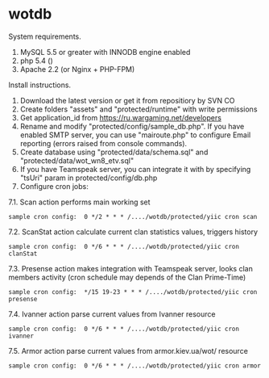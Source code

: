 wotdb
=====

System requirements.
  1. MySQL 5.5 or greater with INNODB engine enabled
  2. php 5.4 ()
  3. Apache 2.2 (or Nginx + PHP-FPM)


Install instructions.

  1. Download the latest version or get it from repositiory by SVN CO
  2. Create folders "assets" and "protected/runtime" with write permissions
  3. Get application_id from https://ru.wargaming.net/developers
  4. Rename and modify "protected/config/sample_db.php". If you have enabled SMTP server, you can use "mairoute.php" to configure Email reporting (errors raised from console commands).
  5. Create database using  "protected/data/schema.sql" and "protected/data/wot_wn8_etv.sql"
  6. If you have Teamspeak server, you can integrate it with by specifying "tsUri" param in protected/config/db.php
  7. Configure cron jobs: 
  
  7.1. Scan action performs main working set

    sample cron config:  0 */2 * * * /..../wotdb/protected/yiic cron scan

  7.2. ScanStat action calculate current clan statistics values, triggers history
  
    sample cron config:  0 */6 * * * /..../wotdb/protected/yiic cron clanStat

  7.3. Presense action makes integration with Teamspeak server, looks clan members activity (cron schedule may depends of the Clan Prime-Time)
  
    sample cron config:  */15 19-23 * * * /..../wotdb/protected/yiic cron presense

  7.4. Ivanner action parse current values from Ivanner resource
  
    sample cron config:  0 */6 * * * /..../wotdb/protected/yiic cron ivanner

  7.5. Armor action parse current values from armor.kiev.ua/wot/ resource
  
    sample cron config:  0 */6 * * * /..../wotdb/protected/yiic cron armor
